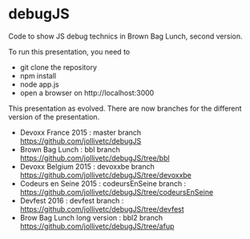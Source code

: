 # debugJS

Code to show JS debug technics in Brown Bag Lunch, second version.

To run this presentation, you need to

* git clone the repository
* npm install
* node app.js
* open a browser on http://localhost:3000

This presentation as evolved. There are now branches for the different version of the presentation.

* Devoxx France 2015 : master branch https://github.com/jollivetc/debugJS
* Brown Bag Lunch : bbl branch https://github.com/jollivetc/debugJS/tree/bbl
* Devoxx Belgium 2015 : devoxxbe branch https://github.com/jollivetc/debugJS/tree/devoxxbe
* Codeurs en Seine 2015 : codeursEnSeine branch : https://github.com/jollivetc/debugJS/tree/codeursEnSeine
* Devfest 2016 : devfest branch : https://github.com/jollivetc/debugJS/tree/devfest
* Brow Bag Lunch long version : bbl2 branch https://github.com/jollivetc/debugJS/tree/afup
